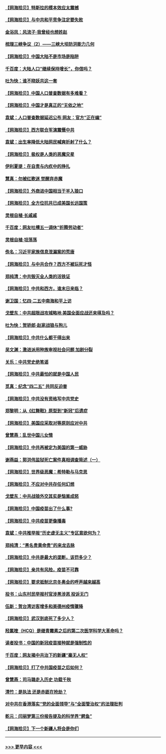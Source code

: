 #### [【网海拾贝】特斯拉的模本效应太震撼](../pages/nsc993/n12925626.md?t=05070401) 
#### [【网海拾贝】与中共和平竞争注定要失败](../pages/nsc993/n12923326.md?t=05070401) 
#### [金浴凤：风流子‧我曾经也想姓赵](../pages/nsc993/n12920911.md?t=05070401) 
#### [梳理三峡争议（2）——三峡大坝防洪能力几何](../pages/nsc993/n12920173.md?t=05070401) 
#### [【网海拾贝】中国大陆不是市场是陷阱](../pages/nsc993/n12920143.md?t=05070401) 
#### [千百度：大陆人口“继续保持增长”，你信吗？](../pages/nsc993/n12918946.md?t=05070401) 
#### [吐为快：谁不晓妖共这一套](../pages/nsc993/n12918941.md?t=05070401) 
#### [【网海拾贝】中国人口普查数据有多难看？](../pages/nsc993/n12917822.md?t=05070401) 
#### [【网海拾贝】中国才是真正的“无依之地”](../pages/nsc993/n12915845.md?t=05070401) 
#### [袁斌：人口普查数据延迟公布 网友：官方“正在编”](../pages/nsc993/n12915748.md?t=05070401) 
#### [【网海拾贝】西方联合军演震慑中共](../pages/nsc993/n12913466.md?t=05070401) 
#### [袁斌：出生率降低大陆网民喊爽折射了什么？](../pages/nsc993/n12913365.md?t=05070401) 
#### [【网海拾贝】极权是人类的恶魔灾星](../pages/nsc993/n12910697.md?t=05070401) 
#### [伊利夏提：在自责与内疚中的挣扎](../pages/nsc993/n12910493.md?t=05070401) 
#### [慧真：勿被红歌迷 觉醒弃赤魔](../pages/nsc993/n12910485.md?t=05070401) 
#### [【网海拾贝】外商进中国相当于羊入狼口](../pages/nsc993/n12908274.md?t=05070401) 
#### [【网海拾贝】全方位抗共已成美国长远国策](../pages/nsc993/n12906878.md?t=05070401) 
#### [灵根自植‧长戚戚](../pages/nsc993/n12905585.md?t=05070401) 
#### [千百度：网友吐槽五一调休“折腾劳动者”](../pages/nsc993/n12905934.md?t=05070401) 
#### [灵根自植‧坦荡荡](../pages/nsc993/n12905562.md?t=05070401) 
#### [佚名：习近平家族信息泄漏案的荒唐](../pages/nsc993/n12904705.md?t=05070401) 
#### [【网海拾贝】与中共合作？西方不被玩死才怪](../pages/nsc993/n12903873.md?t=05070401) 
#### [郑纯清：中共毁灭全人类的活铁证](../pages/nsc993/n12903785.md?t=05070401) 
#### [【网海拾贝】中共和西方，谁末日来临？](../pages/nsc993/n12903482.md?t=05070401) 
#### [谢卫国：忆四‧二五中南海和平上访](../pages/nsc993/n12902192.md?t=05070401) 
#### [戈壁东：中共超限战攻城略地 美国全面应战还来得及吗？](../pages/nsc993/n12902297.md?t=05070401) 
#### [吐为快：贺骄郎‧赵家战狼与狗儿](../pages/nsc993/n12902280.md?t=05070401) 
#### [【网海拾贝】中共什么都干得出来](../pages/nsc993/n12897500.md?t=05070401) 
#### [吴文渊：激进派用种族审视社会问题 加剧分裂](../pages/nsc993/n12893881.md?t=05070401) 
#### [关乐：中共党史绝笔谣](../pages/nsc993/n12897270.md?t=05070401) 
#### [【网海拾贝】中共最怕的就是中国人民](../pages/nsc993/n12894705.md?t=05070401) 
#### [觅真：纪念“四二五” 共同反迫害](../pages/nsc993/n12894553.md?t=05070401) 
#### [【网海拾贝】中共没有资格写中共党史](../pages/nsc993/n12892231.md?t=05070401) 
#### [郑黎明：从《红舞鞋》原型到“新冠”后遗症](../pages/nsc993/n12890469.md?t=05070401) 
#### [【网海拾贝】美国应采取对等原则应对中共](../pages/nsc993/n12889176.md?t=05070401) 
#### [曾慧燕：乱世中国儿女情](../pages/nsc993/n12887931.md?t=05070401) 
#### [【网海拾贝】中共再被定为美国的第一威胁](../pages/nsc993/n12887580.md?t=05070401) 
#### [谢燕益：郭洪伟监狱死亡案件真相调查简述（一）](../pages/nsc993/n12885648.md?t=05070401) 
#### [【网海拾贝】世界级恶魔：希特勒与马克思](../pages/nsc993/n12884062.md?t=05070401) 
#### [【网海拾贝】不应对中共存任何幻想](../pages/nsc993/n12881460.md?t=05070401) 
#### [戈壁东：中共战狼外交其实是恼羞成怒](../pages/nsc993/n12880392.md?t=05070401) 
#### [【网海拾贝】中国疫苗出了什么事?](../pages/nsc993/n12879124.md?t=05070401) 
#### [【网海拾贝】中共疫苗更像播毒](../pages/nsc993/n12876631.md?t=05070401) 
#### [袁斌：中共推举报“历史虚无主义”专区意欲何为？](../pages/nsc993/n12876530.md?t=05070401) 
#### [郑纯清：“黑名贵黄命贵”的来龙去脉](../pages/nsc993/n12875589.md?t=05070401) 
#### [【网海拾贝】中共是最大的垄断，该罚多少？](../pages/nsc993/n12874006.md?t=05070401) 
#### [【网海拾贝】亲共有风险，疫苗不可靠](../pages/nsc993/n12872224.md?t=05070401) 
#### [【网海拾贝】要求抵制北京冬奥会的呼声越来越高](../pages/nsc993/n12868962.md?t=05070401) 
#### [投书：山东村民举报村官涉黑涉恶 投诉无门](../pages/nsc993/n12869726.md?t=05070401) 
#### [伍新：贺台湾访客增多和美德州疫情骤降](../pages/nsc993/n12865651.md?t=05070401) 
#### [【网海拾贝】武汉到底死了多少人？](../pages/nsc993/n12863707.md?t=05070401) 
#### [羟氯喹（HCQ）是继青霉素之后的第二次医学科学大革命吗？](../pages/nsc993/n12638564.md?t=05070401) 
#### [读者投书：中国的新冠疫苗接种就是强制性的](../pages/nsc993/n12859932.md?t=05070401) 
#### [千百度：网友揭中共治下的新疆“毫无人权”](../pages/nsc993/n12858385.md?t=05070401) 
#### [【网海拾贝】打了中共国疫苗之后如何？](../pages/nsc993/n12857866.md?t=05070401) 
#### [曾慧燕：司马璐走入历史 功载千秋](../pages/nsc993/n12856996.md?t=05070401) 
#### [清竹：是执法 还是赤匪在抢劫？](../pages/nsc993/n12856952.md?t=05070401) 
#### [对中共在香港落实“党的全面领导”与“全面管治权”的法理批判](../pages/nsc993/n12856929.md?t=05070401) 
#### [乾元：闫丽梦第三份报告提及的科学界“鳄鱼”](../pages/nsc993/n12855985.md?t=05070401) 
#### [【网海拾贝】下一个新疆人将会是你们](../pages/nsc993/n12855864.md?t=05070401) 

----
#### [ >>> 更早内容 <<< ](../indexes/nsc993-earlier.md)
